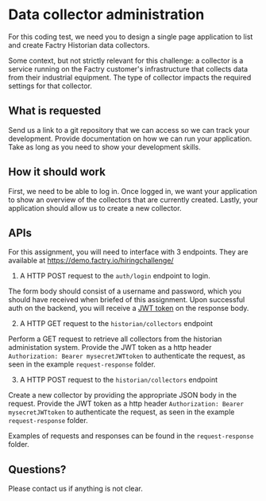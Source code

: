 # Data collector administration
For this coding test, we need you to design a single page application to list and create Factry Historian data collectors.

Some context, but not strictly relevant for this challenge: a collector is a service running on the Factry customer's infrastructure that collects data from their industrial equipment. The type of collector impacts the required settings for that collector.

## What is requested
Send us a link to a git repository that we can access so we can track your development. Provide documentation on how we can run your application. Take as long as you need to show your development skills.

## How it should work

First, we need to be able to log in. Once logged in, we want your application to show an overview of the collectors that are currently created. Lastly, your application should allow us to create a new collector.

## APIs
For this assignment, you will need to interface with 3 endpoints. They are available at  https://demo.factry.io/hiringchallenge/

1. A HTTP POST request to the `auth/login` endpoint to login.

The form body should consist of a username and password, which you should have received when briefed of this assignment. Upon successful auth on the backend, you will receive a [JWT token](https://jwt.io/) on the response body.

2. A HTTP GET request to the `historian/collectors` endpoint

Perform a GET request to retrieve all collectors from the historian administation system. Provide the JWT token as a http header `Authorization: Bearer mysecretJWTtoken` to authenticate the request, as seen in the example `request-response` folder.

3. A HTTP POST request to the `historian/collectors` endpoint

Create a new collector by providing the appropriate JSON body in the request. Provide the JWT token as a http header `Authorization: Bearer mysecretJWTtoken` to authenticate the request, as seen in the example `request-response` folder.

Examples of requests and responses can be found in the `request-response` folder.

## Questions?

Please contact us if anything is not clear.
